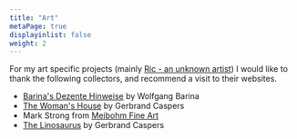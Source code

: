 ```yaml
---
title: "Art"
metaPage: true
displayinlist: false
weight: 2
---
```


For my art specific projects (mainly [Ric - an unknown artist](https://ric-unknownartist.projektemacher.org/)) I would like to thank the following collectors, and recommend a visit to their websites.

* [Barina's Dezente Hinweise](http://www.wolfgang-barina.de/kunst/) by Wolfgang Barina
* [The Woman's House](https://www.dashausderfrau.nl/) by Gerbrand Caspers
* Mark Strong from [Meibohm Fine Art](https://www.meibohmfinearts.com/)
* [The Linosaurus](https://gerrie-thefriendlyghost.blogspot.com/) by Gerbrand Caspers
